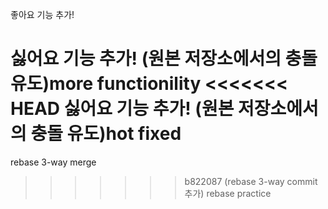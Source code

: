 좋아요 기능 추가!

싫어요 기능 추가! (원본 저장소에서의 충돌 유도)more functionility
<<<<<<< HEAD
싫어요 기능 추가! (원본 저장소에서의 충돌 유도)hot fixed
=======
rebase 3-way merge
>>>>>>> b822087 (rebase 3-way commit 추가)
rebase practice
